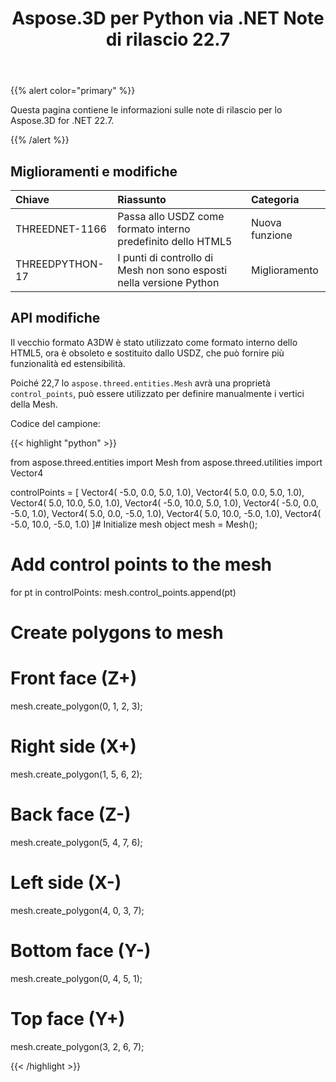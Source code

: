 ﻿---
title: Aspose.3D per Python via .NET Note di rilascio 22.7
type: docs
weight: 6
url: /it/python-net/aspose-3d-for-python-net-22-7-release-notes/
description: Le note di rilascio dello Aspose.3D per Python via .NET 22,7.
---
{{% alert color="primary" %}}

Questa pagina contiene le informazioni sulle note di rilascio per lo Aspose.3D for .NET 22.7.

{{% /alert %}}
## **Miglioramenti e modifiche**

|**Chiave**|**Riassunto**|**Categoria**|
|:- |:- |:- |
|THREEDNET-1166 |Passa allo USDZ come formato interno predefinito dello HTML5|Nuova funzione|
|THREEDPYTHON-17 |I punti di controllo di Mesh non sono esposti nella versione Python|Miglioramento|

## API modifiche ##


Il vecchio formato A3DW è stato utilizzato come formato interno dello HTML5, ora è obsoleto e sostituito dallo USDZ, che può fornire più funzionalità ed estensibilità.

Poiché 22,7 lo `aspose.threed.entities.Mesh` avrà una proprietà `control_points`, può essere utilizzato per definire manualmente i vertici della Mesh.

Codice del campione:

{{< highlight "python" >}}

from aspose.threed.entities import Mesh
from aspose.threed.utilities import Vector4

controlPoints = [
	Vector4( -5.0, 0.0, 5.0, 1.0),
	Vector4( 5.0, 0.0, 5.0, 1.0),
	Vector4( 5.0, 10.0, 5.0, 1.0),
	Vector4( -5.0, 10.0, 5.0, 1.0),
	Vector4( -5.0, 0.0, -5.0, 1.0),
	Vector4( 5.0, 0.0, -5.0, 1.0),
	Vector4( 5.0, 10.0, -5.0, 1.0),
	Vector4( -5.0, 10.0, -5.0, 1.0)
]# Initialize mesh object
mesh = Mesh();
# Add control points to the mesh
for pt in controlPoints:
	mesh.control_points.append(pt)
# Create polygons to mesh
# Front face (Z+)
mesh.create_polygon(0, 1, 2, 3);
# Right side (X+)
mesh.create_polygon(1, 5, 6, 2);
# Back face (Z-)
mesh.create_polygon(5, 4, 7, 6);
# Left side (X-)
mesh.create_polygon(4, 0, 3, 7);
# Bottom face (Y-)
mesh.create_polygon(0, 4, 5, 1);
# Top face (Y+)
mesh.create_polygon(3, 2, 6, 7);

{{< /highlight >}}




